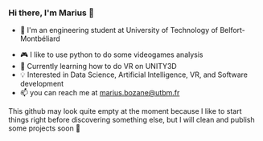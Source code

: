### Hi there, I'm Marius 👋

  * 📘 I'm an engineering student at University of Technology of Belfort-Montbéliard
<!--  * 💼 I'm looking for a 23-Week internship starting in September 2022 (everything is on linkedin 👀)-->
  * 🎮 I like to use python to do some videogames analysis 
  * 🌱 Currently learning how to do VR on UNITY3D
  * 💡 Interested in Data Science, Artificial Intelligence, VR, and Software development
  * 📫 you can reach me at marius.bozane@utbm.fr

This github may look quite empty at the moment because I like to start things right before discovering something else, but I will clean and publish some projects soon 👀
<!--
**Suiram24/Suiram24** is a ✨ _special_ ✨ repository because its `README.md` (this file) appears on your GitHub profile.

Here are some ideas to get you started:

- 🔭 I’m currently working on ...
- 🌱 I’m currently learning ...
- 👯 I’m looking to collaborate on ...
- 🤔 I’m looking for help with ...
- 💬 Ask me about ...
- 📫 How to reach me: ...
- 😄 Pronouns: ...
- ⚡ Fun fact: ...
-->

